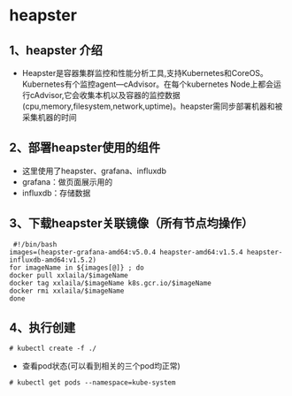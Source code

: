 # heapster

## 1、heapster 介绍
- Heapster是容器集群监控和性能分析工具,支持Kubernetes和CoreOS。Kubernetes有个监控agent—cAdvisor。在每个kubernetes
Node上都会运行cAdvisor,它会收集本机以及容器的监控数据(cpu,memory,filesystem,network,uptime)。heapster需同步部署机器和被采集机器的时间
## 2、部署heapster使用的组件
- 这里使用了heapster、grafana、influxdb
- grafana：做页面展示用的
- influxdb：存储数据
## 3、下载heapster关联镜像（所有节点均操作）
```
 #!/bin/bash
images=(heapster-grafana-amd64:v5.0.4 heapster-amd64:v1.5.4 heapster-influxdb-amd64:v1.5.2)
for imageName in ${images[@]} ; do
docker pull xxlaila/$imageName
docker tag xxlaila/$imageName k8s.gcr.io/$imageName
docker rmi xxlaila/$imageName
done
```
## 4、执行创建
```
# kubectl create -f ./
```
- 查看pod状态(可以看到相关的三个pod均正常)
```
# kubectl get pods --namespace=kube-system
```
